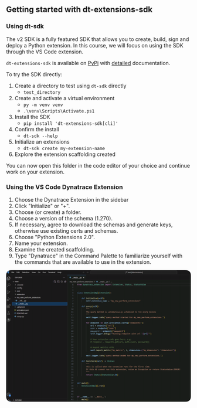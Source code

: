 ## Getting started with dt-extensions-sdk

### Using dt-sdk

The v2 SDK is a fully featured SDK that allows you to create, build, sign and deploy a Python extension. In this course, we will focus on using the SDK through the VS Code extension.  

`dt-extensions-sdk` is available on [PyPi](https://pypi.org/project/dt-extensions-sdk/) with [detailed](https://dynatrace-extensions.github.io/dt-extensions-python-sdk/) documentation. 

To try the SDK directly:

1. Create a directory to test using `dt-sdk` directly 
    - `test_directory`
2. Create and activate a virtual environment
    - `py -m venv venv`
    - `.\venv\Scripts\Activate.ps1`
3. Install the SDK
   - `pip install 'dt-extensions-sdk[cli]'`
4. Confirm the install
   - `dt-sdk --help`
5. Initialize an extensions
   - `dt-sdk create my-extension-name`
6. Explore the extension scaffolding created

You can now open this folder in the code editor of your choice and continue work on your extension. 

### Using the VS Code Dynatrace Extension

1. Choose the Dynatrace Extension in the sidebar
2. Click "Initialize" or "+". 
3. Choose (or create) a folder.
4. Choose a version of the schema (1.270).
5. If necessary, agree to download the schemas and generate keys, otherwise use existing certs and schemas.
6. Choose "Python Extensions 2.0".
7. Name your extension.
8. Examine the created scaffolding.
9. Type "Dynatrace" in the Command Palette to familiarize yourself with the commands that are available to use in the extension. 

![](../../../assets/images/04_python_04_scaffolding.png)